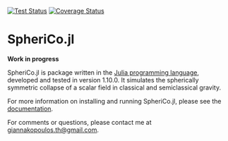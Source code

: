 [![Test Status](https://github.com/ThanasisGiannakopoulos/SpheriCo.jl/actions/workflows/ci.yml/badge.svg)](https://github.com/ThanasisGiannakopoulos/SpheriCo.jl/actions)
[![Coverage Status](https://codecov.io/gh/ThanasisGiannakopoulos/SpheriCo.jl/branch/main/graph/badge.svg)](https://codecov.io/gh/ThanasisGiannakopoulos/SpheriCo.jl)

# SpheriCo.jl

**Work in progress**

SpheriCo.jl is package written in the [Julia programming
language](https://julialang.org/), developed and tested in version
1.10.0. It simulates the spherically symmetric collapse of a scalar field
in classical and semiclassical gravity.

For more information on installing and running SpheriCo.jl, please
see the [documentation](https://sphericojl.readthedocs.io/en/latest/index.html#).

For comments or questions, please contact me at giannakopoulos.th@gmail.com.
